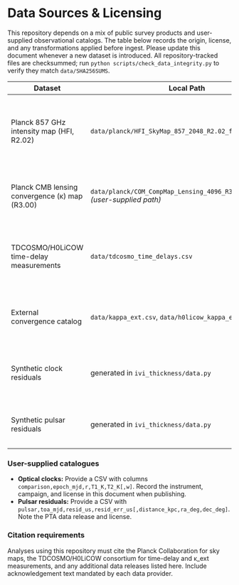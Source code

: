 # Data Sources & Licensing

This repository depends on a mix of public survey products and user-supplied
observational catalogs. The table below records the origin, license, and any
transformations applied before ingest. Please update this document whenever a
new dataset is introduced. All repository-tracked files are checksummed; run
`python scripts/check_data_integrity.py` to verify they match
`data/SHA256SUMS`.

| Dataset | Local Path | Source & DOI/URL | License | Notes / Processing |
|---------|------------|------------------|---------|--------------------|
| Planck 857 GHz intensity map (HFI, R2.02) | `data/planck/HFI_SkyMap_857_2048_R2.02_full.fits` | Planck Collaboration (2015), *Planck 2015 results. X. Diffuse component separation*, ESA Planck Legacy Archive: <https://irsa.ipac.caltech.edu/data/Planck/release_2/all-sky-maps/maps/> | ESA Planck data policy (public domain with acknowledgement) | Used as the sky-varying radiation proxy `G_proxy`. Internally smoothed with optional Gaussian kernel (specified at runtime) and normalized by the median sightline intensity when `--auto-I0` is set. |
| Planck CMB lensing convergence (κ) map (R3.00) | `data/planck/COM_CompMap_Lensing_4096_R3.00_kappa.fits` *(user-supplied path)* | Planck Collaboration (2018), *Planck 2018 results. VIII. Gravitational lensing*, ESA Planck Legacy Archive | ESA Planck data policy | Samples κ along lens / pulsar sightlines to build `F_kappa`. Masking and smoothing parameters are logged in `ivi_publish_results.json`. |
| TDCOSMO/H0LiCOW time-delay measurements | `data/tdcosmo_time_delays.csv` | Wong et al. (2020), *H0LiCOW XIII*, DOI: [10.1093/mnras/stz3094](https://doi.org/10.1093/mnras/stz3094) | TDCOSMO collaboration data release (CC BY 4.0) | CSV columns are harmonised to the internal schema (`lens_id`, `pair_id`, delays, uncertainties, sky positions). No additional filtering beyond numeric sanity checks. |
| External convergence catalog | `data/kappa_ext.csv`, `data/h0licow_kappa_ext.csv` | Suyu et al. (2013), Rusu et al. (2020), DOI: [10.1088/0004-637X/766/2/70](https://doi.org/10.1088/0004-637X/766/2/70) | CC BY 3.0 (where released) | Provides published κ_ext estimates for lenses. Optional global rescaling via `--kappa-scale` is recorded in published bundles. |
| Synthetic clock residuals | generated in `ivi_thickness/data.py` | This repository | MIT License | Placeholder dataset used when `--clock-csv` is omitted. Replace with real optical clock comparisons; record provenance here. |
| Synthetic pulsar residuals | generated in `ivi_thickness/data.py` | This repository | MIT License | Placeholder dataset used when `--pulsar-csv` is omitted. Replace with real PTA catalogues; record provenance here. |

### User-supplied catalogues

- **Optical clocks:** Provide a CSV with columns `comparison,epoch_mjd,r,T1_K,T2_K[,w]`.
  Record the instrument, campaign, and license in this document when publishing.
- **Pulsar residuals:** Provide a CSV with `pulsar,toa_mjd,resid_us,resid_err_us[,distance_kpc,ra_deg,dec_deg]`.
  Note the PTA data release and license.

### Citation requirements

Analyses using this repository must cite the Planck Collaboration for sky maps,
the TDCOSMO/H0LiCOW consortium for time-delay and κ_ext measurements, and any
additional data releases listed here. Include acknowledgement text mandated by
each data provider.
